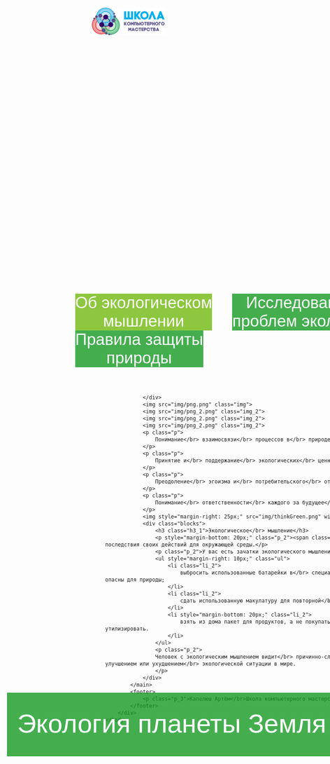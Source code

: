 <!DOCTYPE html>
<html lang="en">
	<head>
		<meta charset="UTF-8">
		<meta name="viewport" content="width=device-width, initial-scale=1.0">
		<title>Об экологическом мышлении</title>
		<link rel="stylesheet" href="css/style.css">
	</head>
	<body>
		<style> 
			@import url('https://fonts.googleapis.com/css2?family=Inter&family=Oswald&display=swap');
*{
	margin: 0 auto;
	padding: 0 auto;
	box-sizing: border-box;
	font-family: 'Oswald', sans-serif;
}
.container{
	width: 1280px;
	margin: 0 auto;
}
header{
	background: url(../img/back_header.png);
	width: 1139px;
	height: 638px;
}
.im_1{
	position: absolute;
	width: 167.34px;
	height: 63px;
	margin-left: 10px;
	display: inline-block;
	margin-top: 41px;	
}
.im_2{
	width: 66px;
	height: 66px;
	margin-left: 960px;
	display: inline-block;
	margin-top: 41px;
}
.im_3{
	width: 66px;
	height: 66px;
	display: inline-block;
	margin-left: 1060px;
	margin-top: -45px;
}
h1{
	width: 754px;
	font-style: normal;
	font-weight: 400;
	font-size: 60px;
	height: 145px;
	padding-top: 25px;
	line-height: 89px;
	color: white;
	text-align: center;
	border: 1px solid rgba(23, 156, 37, 0.8);
	background: rgba(23, 156, 37, 0.8);
	position: absolute;
    bottom: 55%;
    left: 23%;
}	
nav{
	font-style: normal;
	font-weight: 400;
	font-size: 37px;
}
.ul_2{
	list-style-type: none;
	position: absolute;
	display: inline-block;
	text-align: center;
}
.li_1{
	margin-left: 36px;
	text-align: center;
	background: rgba(23, 156, 37, 0.8);
	color: white;
	display: inline-block;
}
.active{
    background-color: #8DC73F;
    color: white;
    margin-left: 36px;
    text-align: center;
    display: inline-block;
}
a{
	text-decoration: none;
	color: white;
}
main{
	width: 945px;
}
.main_1{
	width: 945px;
	background: url(../img/forest.png);
	height: 241px;
	margin-top: 40px;
	color: white;
	margin-bottom: 60px;
}
.h2{
	width: 945px;
	font-style: normal;
	top: 823px;
	font-weight: 400;
	font-size: 48px;
	line-height: 71px;
	text-align: center;
	margin-top: 40px;
	top: 1860px;
	color: #179C25;
	margin-bottom: 50px;
}
.h22{
	font-weight: 400;
	font-size: 48px;
	line-height: 71px;
	text-align: center;
	color: #179C25;
	margin-bottom: 30px;
}
.h222{
	font-weight: 400;
	font-size: 48px;
	line-height: 71px;
	text-align: center;
	color: #179C25;
	margin-bottom: 40px;
}
.p_99{
	width: 462px;
	font-weight: 400;
	font-size: 18px;
	line-height: 24px;
	padding-right: 20px;
	display: inline-block;
	margin-bottom: 10px;
}
.p_9{
	width: 462px;
	font-weight: 400;
	font-size: 18px;
	line-height: 24px;
	padding-right: 20px;
	display: inline-block;
	margin-bottom: 50px;
}
.h77{
	width: 270px;
	height: 41px;
	font-weight: 400;
	font-size: 48px;
	line-height: 71px;
	color: #179C25;
	text-align: center;
	display: inline-block;
	padding-bottom: 35px;
	padding-top: 70px;
	margin-left: 60px;
}
.h7{
	width: 270px;
	height: 41px;
	font-weight: 400;
	font-size: 48px;
	line-height: 71px;
	color: #179C25;
	text-align: center;
	display: inline-block;
	padding-bottom: 35px;
	padding-top: 70px;
}
.img_9{
	height: 400px;
	display: inline-block;
	padding-bottom: 40px;
}
.img_10{
	height: 400px;
	display: inline-block;
	margin-left: 60px;
	padding-bottom: 40px;
}
.p_6{
	display: inline-block;
	width: 270px;
	font-weight: 400;
	font-size: 18px;
	line-height: 21px;
	padding-bottom: 40px;
	text-align: justify;
}
.p_66{
	display: inline-block;
	width: 275px;
	font-weight: 400;
	font-size: 18px;
	line-height: 21px;
	text-align: justify;
	margin-bottom: 40px;
	margin-right: 55px;
}
.h11{
	width: 945px;
	font-weight: 400;
	font-size: 48px;
	line-height: 71px;
	text-align: center;
	color: #179C25;	
	margin-bottom: 40px;
}
.h10{
	font-style: normal;
	font-weight: 400;
	font-size: 48px;
	line-height: 71px;
	margin-left: 111px;
	color: #179C25;
	display: inline-block;
	margin-bottom: 40px;
	height: 91px;
}
.h_6{
	width: 945px;
	font-style: normal;
	font-weight: 400;
	font-size: 48px;
	line-height: 71px;
	text-align: center;
	color: #179C25;
	margin-top: 40px;
	margin-bottom: 40px;
}
.h9{
	font-weight: 400;
	font-size: 24px;
	line-height: 36px;
	text-transform: uppercase;
	display: inline-block;
	margin-bottom: 50px;
}
.h99{
	font-weight: 400;
	width: 203px;
	font-size: 24px;
	line-height: 36px;
	text-transform: uppercase;
	display: inline-block;
	margin-bottom: 25px;
	margin-left: 111px;
}
.img_13{
	margin-left: 241px;
	width: 463px;
	height: 309px;
}
.img_3{
	padding-bottom: 30px;
}
.img_4{
	padding-bottom: 30px;
}
.bloc{
	display: inline-block;
}
.img_11{
	width: 463px;
	height: 309px;
}
.img_12{
	width: 463px;
	height: 309px;
	margin-left: 15px;
}
.img_8{
	width: 463px;
	height: 309px;
}
.img_7{
	width: 463px;
	height: 309px;
	margin-left: 19px;
}
.h4{
	width: 803px;
	font-weight: 400;
	font-size: 20px;
	line-height: 24px;
	text-transform: uppercase;
	color: #179C25;
	padding-left: 200px;
}
.p_5{
	width: 803px;
	font-weight: 400;
	font-size: 18px;
	line-height: 25px;
	padding-left: 200px;
}
.h2_1{
	font-weight: 400;
	font-size: 48px;
 	text-align: center;
	color: #179C25;
	padding-bottom: 80px;
}
.box{
	margin-top: -40px;
}
.img_14{
	padding-bottom: 50px;
	padding-right: 10px;
	width: 462px;
}
.span_2{
	font-weight: 400;
	font-size: 18px;
	line-height: 24px;
	text-transform: uppercase;
	color: #179C25;
}
.h777{
	font-weight: 400;
	font-size: 17px;
	line-height: 24px;
	padding-bottom: 40px;
}
.h666{
	padding-bottom: 5px;
	font-weight: 400;
	font-size: 17px;
	line-height: 20px;
}
.p_8{
	font-weight: 400;
	font-size: 17px;
	line-height: 24px;
	padding-bottom: 40px;
}
.img_6{
	width: 512px;
	height: 512px;
	margin-left: 24%;
	padding-bottom: 65px;
}
.span{
	font-weight: 400;
	font-size: 45px;
	line-height: 53px;
}
.p_4{
	padding-top: 130px;
	font-weight: 400;
	font-size: 30px;
	margin-left: 20px;
	line-height: 53px;
	padding-bottom: 65px;
}
.main_2{
	margin-top: 60px;
	width: 945px;
	background: url(../img/Proforest.png);
	height: 241px;
}
.block{
	margin-top: 40px;
	width: 945px;
	margin-left: 30px;	
}
.img{
	display: inline-block;
	width: 173px;
	height: 173px;
	margin-right: 60px;
}
.img_2{
	display: inline-block;
	width: 173px;
	height: 173px;
	margin-right: 60px;
}
.p{
	width: 173px;
	font-weight: 400;
	font-size: 18px;
	line-height: 25px;
	text-align: center;
	display: inline-block;
	margin-right: 60px;
	margin-bottom: 60px;
}
.blocks{
	width: 945px;
	height: 571px;
	margin-bottom: 75px;	
}
.h3_1{
	width: 500px;
	font-weight: 400;
	font-size: 48px;
	line-height: 71px;
	color: #179C25;
}
.a{
	font-weight: 400;
	font-size: 18px;
	line-height: 24px;
	color: #179C25;
}
.p_2{
	font-weight: 400;
	font-size: 18px;
	line-height: 24px;
}
.ul{
	width: 500px;
	font-weight: 400;
	font-size: 18px;
	line-height: 24px;
}
.li_2{
	width: 500px;
	font-weight: 400;
	font-size: 18px;
	text-align: justify;
	line-height: 24px;
	margin-right: 10px;
}
footer{
	width: 1280px;
	height: 200px;
	background: rgba(23, 156, 37, 0.8);
}
.p_33{
	font-style: normal;
	font-weight: 400;
	font-size: 31px;
	line-height: 60px;
	display: flex;
	align-items: center;
	text-align: center;
	color: white;
	margin-left: 35%;
}
.p_3{
	font-style: normal;
	font-weight: 400;
	font-size: 31px;
	line-height: 60px;
	display: flex;
	align-items: center;
	text-align: center;
	color: white;
	margin-left: 40%;
}
		</style>
		<div class="container">
			<header>
				<img class="im_1" src="img/logo.png">
				<a href="https://m.facebook.com"><img class="im_2" src="img/fb.png"></a>
				<a href="https://www.instagram.com"><img class="im_3"src="img/in.png" ></a>
				<h1>Экология планеты Земля</h1>
			</header>
			<nav>
				<ul>
					<li class="active"><a href="1.html">Об экологическом</br> мышлении</a></li>
					<li class="li_1"><a href="2.html">Исследование</br> проблем экологии</a></li>
					<li class="li_1"><a href="3.html">Этический портрет</br> экозащитника</a></li>
					<li class="li_1"><a href="4.html">Правила защиты</br> природы</a></li>
				</ul>
			</nav>
			<main>
				<div class="main_2">
					
				</div>
				<img src="img/png.png" class="img"> 
				<img src="img/png_2.png" class="img_2"> 
				<img src="img/png_2.png" class="img_2">
				<img src="img/png_2.png" class="img_2">
				<p class="p">
					Понимание</br> взаимосвязи</br> процессов в</br> природе
				</p>
				<p class="p">
					Принятие и</br> поддержание</br> экологических</br> ценностей
				</p>
				<p class="p">
					Преодоление</br> эгоизма и</br> потребительского</br> отношения к</br> природе
				</p>
				<p class="p">
					Понимание</br> ответственности</br> каждого за будущее</br> планеты
				</p>
				<img style="margin-right: 25px;" src="img/thinkGreen.png" width="423.5" height="571" align="left">
				<div class="blocks">
					<h3 class="h3_1">Экологическое</br> мышление</h3>
					<p style="margin-bottom: 20px;" class="p_2"><span class="a">Экологическое мышление</span>осознание человеком</br> последствия своих действий для окружающей среды.</p>
					<p class="p_2">У вас есть зачатки экологического мышления, если Вы</br> задумываетесь о том, чтобы:</p>
					<ul style="margin-right: 10px;" class="ul">
						<li class="li_2">
							выбросить использованные батарейки в</br> специальный контейнре, поскольку содержащиеся</br> в них металлы опасны для природы;
						</li>
						<li class="li_2">
							сдать использованную макулатуру для повторной</br> переработки - это уменьшит вырубку лесов;
						</li>
						<li style="margin-bottom: 20px;" class="li_2">
							взять из дома пакет для продуктов, а не покупать</br> новый в магазине - полиэтилен трудно</br> утилизировать.
						</li>
					</ul>
					<p class="p_2">
					Человек с экологическим мышлением видит</br> причинно-следственные связи между человеческими</br>поступками и улучшением или ухудшением</br> экологической ситуации в мире.
					</p>
				</div>
			</main>
			<footer>
				<p class="p_3">Капелюш Артём</br>Школа компьютерного мастерства</br> 2022</p>
			</footer>
		</div>
	</body>
</html>
